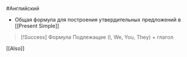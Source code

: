 #Английский
- Общая формула для построения утвердительных предложений в [[Present Simple]]

> [!Success] Формула
> Подлежащее (I, We, You, They) + глагол

[[Also]] 